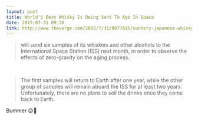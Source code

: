 ```yaml
---
layout: post
title: World'S Best Whisky Is Being Sent To Age In Space
date: 2015-07-31 09:38
link: http://www.theverge.com/2015/7/31/9077815/suntory-japanese-whisky-sent-to-space-iss
---
```


> will send six samples of its whiskies and other alcohols to the International Space Station (ISS) next month, in order to observe the effects of zero-gravity on the aging process.

​

> The first samples will return to Earth after one year, while the other group of samples will remain aboard the ISS for at least two years. Unfortunately, there are no plans to sell the drinks once they come back to Earth.

Bummer 😕🍹
